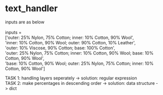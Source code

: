 # text_handler

inputs are as below<br/><br/>
inputs = <br/>
           ['outer: 25% Nylon, 75% Cotton; inner: 10% Cotton, 90% Wool', <br/>
           'inner: 10% Cotton, 90% Wool; outer: 90% Cotton, 10% Leather',<br/>
           'outer: 10% Viscose, 90% Cotton; base: 100% Cotton',<br/>
           'outer: 25% Nylon, 75% Cotton; inner: 10% Cotton, 90% Wool; base: 10% Cotton, 90% Wool',<br/>
           'base: 10% Cotton, 90% Wool; outer: 25% Nylon, 75% Cotton; inner: 10% Cotton, 90% Wool']<br/>

TASK 1: handling layers seperately -> solution: regular expression<br/>
TASK 2: make percentages in descending order -> solution: data structure -> dict<br/>


